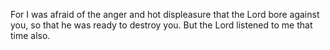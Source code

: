 For I was afraid of the anger and hot displeasure that the Lord bore against you, so that he was ready to destroy you. But the Lord listened to me that time also.
